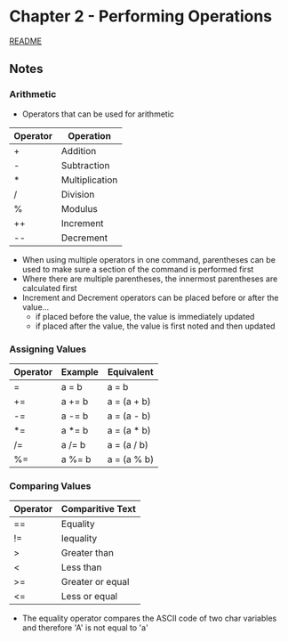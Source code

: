 # Chapter 2 - Performing Operations

[README](../README.md)

## Notes

### Arithmetic
- Operators that can be used for arithmetic

| Operator  | Operation     |
|-----------|-----------    |
| +         | Addition      |
| -         | Subtraction   |
| *         | Multiplication|
| /         | Division      |
| %         | Modulus       |
| ++        | Increment     |
| --        | Decrement     |

- When using multiple operators in one command, parentheses can be used to make sure a section of the command is performed first
- Where there are multiple parentheses, the innermost parentheses are calculated first
- Increment and Decrement operators can be placed before or after the value...
    - if placed before the value, the value is immediately updated
    - if placed after the value, the value is first noted and then updated

### Assigning Values
| Operator  | Example   | Equivalent    |
|-----------|-----------|---------------|
| =         | a = b     | a = b         |
| +=        | a += b    | a = (a + b)   |
| -=        | a -= b    | a = (a - b)   |
| *=        | a *= b    | a = (a * b)   |
| /=        | a /= b    | a = (a / b)   |
| %=        | a %= b    | a = (a % b)   |

### Comparing Values
| Operator  | Comparitive Text  |
|-----------|-------------------|
| ==        | Equality          |
| !=        | Iequality         |
| >         | Greater than      |
| <         | Less than         |
| >=        | Greater or equal  |
| <=        | Less or equal     |

- The equality operator compares the ASCII code of two char variables and therefore 'A' is not equal to 'a'
